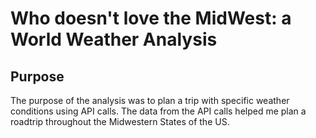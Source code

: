 # Who doesn't love the MidWest: a World Weather Analysis

## Purpose
The purpose of the analysis was to plan a trip with specific weather conditions using API calls. The data from the API calls helped me plan a roadtrip throughout the Midwestern States of the US.
